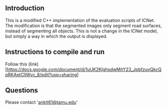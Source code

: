 ## Introduction

This is a modified C++ implementation of the evaluation scripts of ICNet. The modification is that the segmented images only segment road surfaces, instead of segmenting all objects.  This is not a change in the ICNet model, but simply a way in which the output is displayed.

## Instructions to compile and run
Follow this (link) [https://docs.google.com/document/d/1uUK2KlghsdwMjtY23_JpbfzuyQkcQpRKAetClIWvc_8/edit?usp=sharing]

## Questions

Please contact 'ankit61@tamu.edu'
